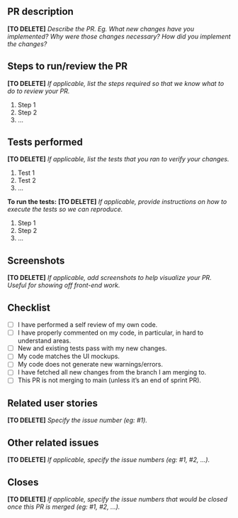 ## PR description
**[TO DELETE]** *Describe the PR. Eg. What new changes have you implemented? Why were those changes necessary? How did you implement the changes?* 

## Steps to run/review the PR
**[TO DELETE]** *If applicable, list the steps required so that we know what to do to review your PR.*

1. Step 1
2. Step 2
3. ...

## Tests performed
**[TO DELETE]** *If applicable, list the tests that you ran to verify your changes.*

1. Test 1
2. Test 2
3. ...

**To run the tests:**
**[TO DELETE]** *If applicable, provide instructions on how to execute the tests so we can reproduce.*

1. Step 1
2. Step 2
3. ...

## Screenshots
**[TO DELETE]** *If applicable, add screenshots to help visualize your PR. Useful for showing off front-end work.*

## Checklist
- [ ] I have performed a self review of my own code.
- [ ] I have properly commented on my code, in particular, in hard to understand areas.
- [ ] New and existing tests pass with my new changes.
- [ ] My code matches the UI mockups.
- [ ] My code does not generate new warnings/errors.
- [ ] I have fetched all new changes from the branch I am merging to.
- [ ] This PR is not merging to main (unless it’s an end of sprint PR).

## Related user stories
**[TO DELETE]** *Specify the issue number (eg: #1).*

## Other related issues
**[TO DELETE]** *If applicable, specify the issue numbers (eg: #1, #2, ...).*

## Closes
**[TO DELETE]** *If applicable, specify the issue numbers that would be closed once this PR is merged (eg: #1, #2, ...).*

